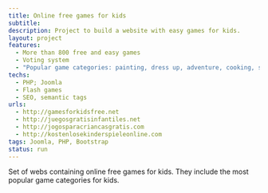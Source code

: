 ```yaml
---
title: Online free games for kids
subtitle: 
description: Project to build a website with easy games for kids.
layout: project
features:
  - More than 800 free and easy games
  - Voting system
  - "Popular game categories: painting, dress up, adventure, cooking, shooting, racing, sports, makeup, barbie."
techs:
  - PHP; Joomla
  - Flash games
  - SEO, semantic tags
urls:
  - http://gamesforkidsfree.net
  - http://juegosgratisinfantiles.net
  - http://jogosparacriancasgratis.com
  - http://kostenlosekinderspieleonline.com
tags: Joomla, PHP, Bootstrap
status: run
---
```


Set of webs containing online free games for kids. They include the most popular game categories for kids.

